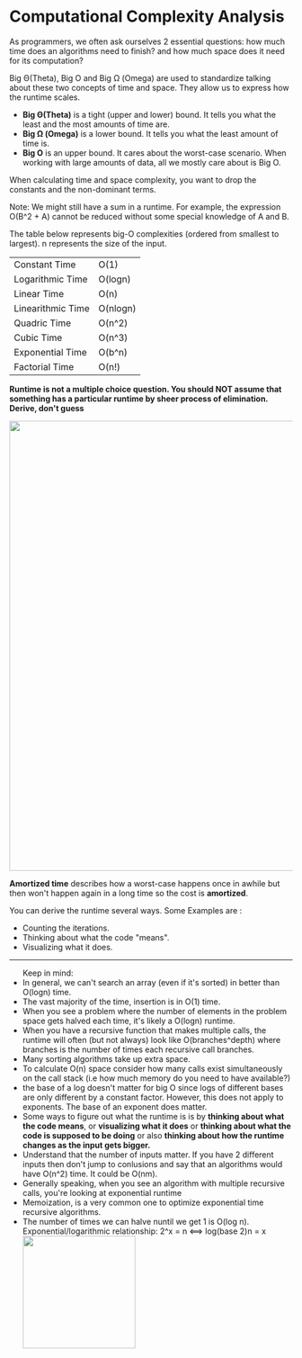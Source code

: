 <h1>Computational Complexity Analysis</h1>
<p>As programmers, we often ask ourselves 2 essential questions: how much time does an algorithms need to finish? and how much space does it need for its computation?</p>
<p>Big Θ(Theta), Big O and Big Ω (Omega) are used to standardize talking about these two concepts of time and space. They allow us to express how the runtime scales.</p>
<ul>
<li><b>Big Θ(Theta)</b> is a tight (upper and lower) bound. It tells you what the least and the most amounts of time are.</li>
<li><b>Big Ω (Omega)</b> is a lower bound. It tells you what the least amount of time is.</li>
<li><b>Big O</b> is an upper bound. It cares about the worst-case scenario. When working with large amounts of data, all we mostly care about is Big O.</li>
</ul>
<p>When calculating time and space complexity, you want to drop the constants and the non-dominant terms.</p>
<p>Note: We might still have a sum in a runtime. For example, the expression O(B^2 + A) cannot be reduced without some special knowledge of A and B.</p>
<p>The table below represents big-O complexities (ordered from smallest to largest). n represents the size of the input.</p>
<table align="center">
  <tr>
    <td>Constant Time</td>
    <td>O(1)</td>
  </tr>
  <tr>
    <td>Logarithmic Time</td>
    <td>O(logn)</td>
  </tr>
  <tr>
    <td>Linear Time</td>
    <td>O(n)</td>
  </tr>
  <tr>
    <td>Linearithmic Time</td>
    <td>O(nlogn)</td>
  </tr>
  <tr>
    <td>Quadric Time</td>
    <td>O(n^2)</td>
  </tr>
  <tr>
    <td>Cubic Time</td>
    <td>O(n^3)</td>
  </tr>
  <tr>
    <td>Exponential Time</td>
    <td>O(b^n)</td>
  </tr>
  <tr>
    <td>Factorial Time</td>
    <td>O(n!)</td>
  </tr>
</table>
<p><b>Runtime is not a multiple choice question. You should NOT assume that something has a particular runtime by sheer process of elimination. Derive, don't guess</b></p>
<img src="https://miro.medium.com/max/1200/1*5ZLci3SuR0zM_QlZOADv8Q.jpeg" width="800px"></img>
<p><b>Amortized time</b> describes how a worst-case happens once in awhile but then won't happen again in a long time so the cost is <b>amortized</b>.</p>

<p>You can derive the runtime several ways. Some Examples are :</p>
<ul>
  <li>Counting the iterations.</li>
  <li>Thinking about what the code "means".</li>
  <li>Visualizing what it does.</li>
</ul>

---

<ul> Keep in mind: 
  <li>In general, we can't search an array (even if it's sorted) in better than O(logn) time.</li>
  <li>The vast majority of the time, insertion is in O(1) time.</li>
  <li>When you see a problem where the number of elements in the problem space gets halved each time, it's likely a O(logn) runtime.</li>
  <li>When you have a recursive function that makes multiple calls, the runtime will often (but not always) look like O(branches^depth) where branches is the number of times each recursive call branches.</li>
  <li>Many sorting algorithms take up extra space.</li>
  <li>To calculate O(n) space consider how many calls exist simultaneously on the call stack (i.e how much memory do you need to have available?)</li>
  <li>the base of a log doesn't matter for big O since logs of different bases are only different by a constant factor. However, this does not apply to exponents. The base of an exponent does matter. </li>
  <li>Some ways to figure out what the runtime is is by <b>thinking about what the code means</b>, or <b>visualizing what it does</b> or <b>thinking about what the code is supposed to be doing</b> or also <b>thinking about how the runtime changes as the input gets bigger.</b></li>
  <li>Understand that the number of inputs matter. If you have 2 different inputs then don't jump to conlusions and say that an algorithms would have O(n^2) time. It could be O(nm). </li>
  <li>Generally speaking, when you see an algorithm with multiple recursive calls, you're looking at exponential runtime</li>
  <li>Memoization, is a very common one to optimize exponential time recursive algorithms.</li>
  <li>The number of times we can halve nuntil we get 1 is O(log n). Exponential/logarithmic relationship: 2^x = n  <==>  log(base 2)n = x</li>
  <img src="https://cdn.kastatic.org/googleusercontent/CfdIRZu_iMA_DFp7EilcK9igLFA42jd2hksGilRMBdINxoLKxj2LAWCjQxvj8m9E3Ik6tmVfPAFIx4whUTPp-KZw" width="200px" ></img>
 
</ul>
  
